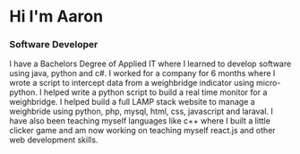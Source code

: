 # Hi I'm Aaron
### Software Developer

I have a Bachelors Degree of Applied IT where I learned to develop software using java, python and c#. I worked for a company for 6 months where I wrote a script to intercept data from a weighbridge indicator using micro-python. I helped write a python script to build a real time monitor for a weighbridge. I helped build a full LAMP stack website to manage a weighbride using python, php, mysql, html, css, javascript and laraval. I have also been teaching myself languages like c++ where I built a little clicker game and am now working on teaching myself react.js and other web development skills.
